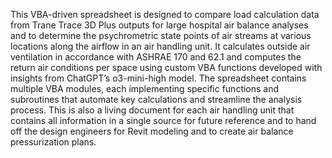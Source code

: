 This VBA-driven spreadsheet is designed to compare load calculation data from Trane Trace 3D Plus outputs for large hospital air balance analyses and to 
determine the psychrometric state points of air streams at various locations along the airflow in an air handling unit. It calculates outside air 
ventilation in accordance with ASHRAE 170 and 62.1 and computes the return air conditions per space using custom VBA functions developed with insights 
from ChatGPT’s o3-mini-high model. The spreadsheet contains multiple VBA modules, each implementing specific functions and subroutines that automate 
key calculations and streamline the analysis process. This is also a living document for each air handling unit that contains all information in a single
source for future reference and to hand off the design engineers for Revit modeling and to create air balance pressurization plans. 
